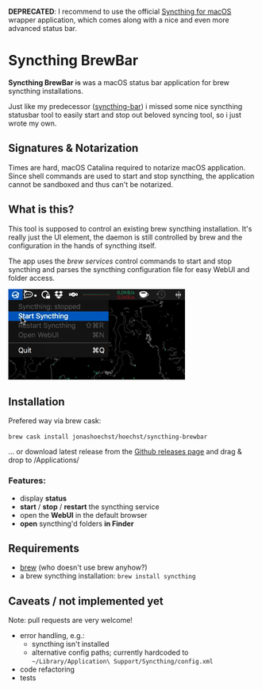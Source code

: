 **DEPRECATED**: I recommend to use the official [Syncthing for macOS](https://github.com/syncthing/syncthing-macos) wrapper application, which comes along with a nice and even more advanced status bar. 

# Syncthing BrewBar

**Syncthing BrewBar** <strike>is</strike> was a macOS status bar application for brew syncthing installations.

Just like my predecessor ([syncthing-bar](https://github.com/m0ppers/syncthing-bar)) i missed some nice syncthing statusbar tool to easily start and stop out beloved syncing tool, so i just wrote my own.

## Signatures & Notarization

Times are hard, macOS Catalina required to notarize macOS application. Since shell commands are used to start and stop syncthing, the application cannot be sandboxed and thus can't be notarized. 

## What is this?

This tool is supposed to control an existing brew syncthing installation. It's really just the UI element, the daemon is still controlled by brew and the configuration in the hands of syncthing itself.

The app uses the *brew services* control commands to start and stop syncthing and parses the syncthing configuration file for easy WebUI and folder access. 

![Syncthing BrewBar simple start/stop demo](start-stop-syncthing-brew-bar.gif)

## Installation

Prefered way via brew cask: 

```brew cask install jonashoechst/hoechst/syncthing-brewbar```

... or download latest release from the [Github releases page](https://github.com/jonashoechst/Syncthing-BrewBar/releases) and drag & drop to /Applications/


### Features:

- display **status**
- **start** / **stop** / **restart** the syncthing service
- open the **WebUI** in the default browser
- **open** syncthing'd folders **in Finder**

## Requirements

- [brew](https://brew.sh) (who doesn't use brew anyhow?)
- a brew syncthing installation: ```brew install syncthing```

## Caveats / not implemented yet
Note: pull requests are very welcome!

- error handling, e.g.:
	- syncthing isn't installed
	- alternative config paths; currently hardcoded to `~/Library/Application\ Support/Syncthing/config.xml`
- code refactoring
- tests
